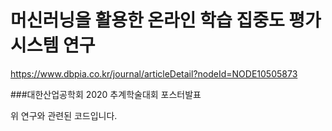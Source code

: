 # 머신러닝을 활용한 온라인 학습 집중도 평가 시스템 연구

https://www.dbpia.co.kr/journal/articleDetail?nodeId=NODE10505873

###대한산업공학회 2020 추계학술대회 포스터발표

위 연구와 관련된 코드입니다.
